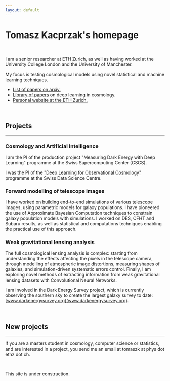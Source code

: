 ```yaml
---
layout: default
---
```


<div class="lead pretty-links" align="left">
  
  
# **Tomasz Kacprzak's homepage**


<br>

I am a senior researcher at ETH Zurich, as well as having worked at the University College London and the University of Manchester.

My focus is testing cosmological models using novel statistical and machine learning techniques.

   *   [List of papers on arxiv.](https://arxiv.org/find/astro-ph/1/au:+Kacprzak_T/0/1/0/all/0/1)
   *   [Library of papers](https://ui.adsabs.harvard.edu//#user/libraries/Tm731Ip0TkqWf9jLr5bMpA) on deep learning in cosmology.
   *   [Personal website at the ETH Zurich.](https://ethz.ch/content/specialinterest/phys/particle-physics/ipa/en/people/person-detail.MjEyNzM5.TGlzdC8xNTE3LDU5MTA3MzQ0MA==.html)

<br>


## Projects
-----------------------------


### Cosmology and Artificial Intelligence

I am the PI of the production project "Measuring Dark Energy with Deep Learning" programme at the Swiss Supercomputing Center (CSCS).

I was the PI of the ["Deep Learning for Observational Cosmology"](https://datascience.ch/project/deep-learning-for-observational-cosmology-dloc/) programme at the Swiss Data Science Centre.

### Forward modelling of telescope images

I have worked on building end-to-end simulations of various telescope images, using parametric models for galaxy populations.
I have pioneered the use of Approximate Bayesian Computation techniques to constrain galaxy population models with simulations.
I worked on DES, CFHT and Subaru results, as well as statistical and computations techniques enabling the practical use of this approach.

### Weak gravitational lensing analysis

The full cosmological lensing analysis is complex: starting from understanding the effects affecting the pixels in the telescope camera, through modelling of atmospheric image distortions, measuring shapes of galaxies, and simulation-driven systematic errors control. Finally, I am exploring novel methods of extracting information from weak gravitational lensing datasets with Convolutional Neural Networks.

I am involved in the Dark Energy Survey project, which is currently observing the southern sky to create the largest galaxy survey to date: [www.darkenergysurvey.org](www.darkenergysurvey.org).


<br>


## New projects
-------------------------------------


If you are a masters student in cosmology, computer science or statistics, and are interested in a project, you send me an email at tomaszk at phys dot ethz dot ch.




<br>

This site is under construction.



<!--   Hi! this is just a sample **intro text**. You would normally put your [full name](about/) here and say something *smart* about yourself. -->

<!--  This could also be the good place to say were you are coming from, what you [do for a living](work/) and maybe what you are [interested in](projects/). You might also be [writing](articles/) about stuff. -->

<!--  But after all this is your site and I'm just a **placeholder text** so what would i know about some *home page content*. -->
</div>

